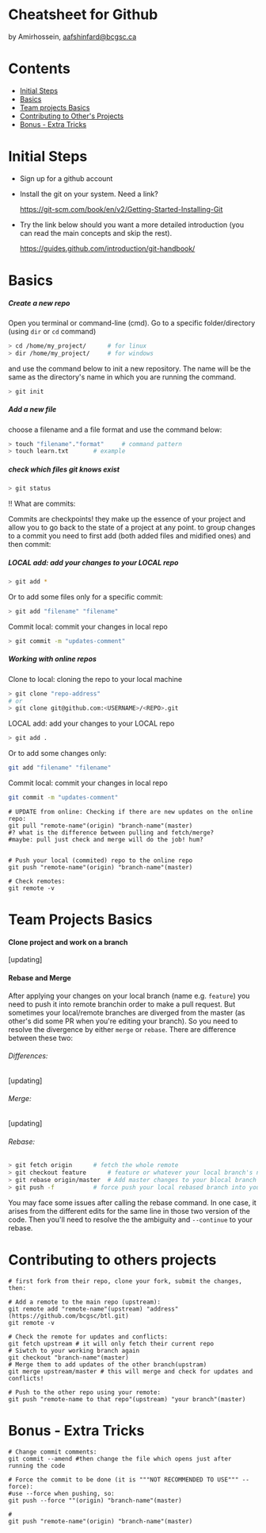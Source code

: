 Cheatsheet for Github
=====================
by Amirhossein, aafshinfard@bcgsc.ca

Contents
========

* [Initial Steps](#initial-steps)
* [Basics](#basics)
* [Team projects Basics](#team-projects-basics)
* [Contributing to Other's Projects](#contributing-to-others-projects)
* [Bonus - Extra Tricks](#bonus---extra-tricks)


Initial Steps
==============
* Sign up for a github account
* Install the git on your system. Need a link?

	https://git-scm.com/book/en/v2/Getting-Started-Installing-Git
	
* Try the link below should you want a more detailed introduction (you can read the main concepts and skip the rest).

	https://guides.github.com/introduction/git-handbook/


Basics
======

##### Create a new repo
Open you terminal or command-line (cmd).
Go to a specific folder/directory (using `dir` or `cd` command)
```bash
> cd /home/my_project/ 		# for linux
> dir /home/my_project/ 	# for windows
```
and use the command below to init a new repository. The name will be the same as the directory's name in which you are running the command.
	
```bash
> git init
```


##### Add a new file
choose a filename and a file format and use the command below:
```bash
> touch "filename"."format" 	# command pattern
> touch learn.txt 		# example
```


##### check which files git knows exist
```bash	
> git status
```
!! What are commits:

Commits are checkpoints! they make up the essence of your project and
allow you to go back to the state of a project at any point.
to group changes to a commit you need to  first add (both added
files and midified ones) and then commit:
	
##### LOCAL add: add your changes to your LOCAL repo
```bash
> git add *
```
Or to add some files only for a specific commit:
```bash
> git add "filename" "filename"
```

Commit local: commit your changes in local repo
```bash
> git commit -m "updates-comment"
```


##### Working with online repos

Clone to local: cloning the repo to your local machine
```bash
> git clone "repo-address"
# or
> git clone git@github.com:<USERNAME>/<REPO>.git
```
 

LOCAL add: add your changes to your LOCAL repo
```bash
> git add .
```
Or to add some changes only:
```bash	
git add "filename" "filename"
```
Commit local: commit your changes in local repo
```bash
git commit -m "updates-comment"
```

	# UPDATE from online: Checking if there are new updates on the online repo:
	git pull "remote-name"(origin) "branch-name"(master)
	#? what is the difference between pulling and fetch/merge?
	#maybe: pull just check and merge will do the job! hum? 
	
	
	# Push your local (commited) repo to the online repo
	git push "remote-name"(origin) "branch-name"(master)

	# Check remotes:
	git remote -v
	
Team Projects Basics
====================
#### Clone project and work on a branch
[updating]
#### Rebase and Merge
After applying your changes on your local branch (name e.g. `feature`) you need to push it into remote branchin order to make a pull request. But sometimes your local/remote branches are diverged from the master (as other's did some PR when you're editing your branch).
So you need to resolve the divergence by either `merge` or `rebase`. There are difference between these two:
###### Differences:
[updating]
###### Merge:
[updating]
###### Rebase:
```bash
> git fetch origin 		# fetch the whole remote
> git checkout feature		# feature or whatever your local branch's name is
> git rebase origin/master	# Add master changes to your blocal branch
> git push -f 			# force push your local rebased branch into your remote branch
```
You may face some issues after calling the rebase command. In one case, it arises from the different edits for the same line in those two version of the code. Then you'll need to resolve the the ambiguity and `--continue` to your rebase.


Contributing to others projects
================================
	# first fork from their repo, clone your fork, submit the changes, then:

	# Add a remote to the main repo (upstream):
	git remote add "remote-name"(upstream) "address"(https://github.com/bcgsc/btl.git)
	git remote -v	
	
	# Check the remote for updates and conflicts:
	git fetch upstream # it will only fetch their current repo
	# Siwtch to your working branch again
	git checkout "branch-name"(master)
	# Merge them to add updates of the other branch(upstram)
	git merge upstream/master # this will merge and check for updates and conflicts!
	
	# Push to the other repo using your remote:
	git push "remote-name to that repo"(upstream) "your branch"(master)


Bonus - Extra Tricks
======================

	# Change commit comments:
	git commit --amend #then change the file which opens just after running the code

	# Force the commit to be done (it is """NOT RECOMMENDED TO USE""" --force):
	#use --force when pushing, so:
	git push --force ""(origin) "branch-name"(master)
	
	# 
	git push "remote-name"(origin) "branch-name"(master)
